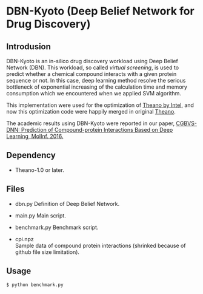 # DBN-Kyoto (Deep Belief Network for Drug Discovery)

## Introdusion

DBN-Kyoto is an in-silico drug discovery workload using Deep Belief Network (DBN). This workload, so called _virtual screening_, is used to predict whether a chemical compound interacts with a given protein sequence or not. In this case, deep learning method resolve the serious bottleneck of exponential increasing of the calculation time and memory consumption which we encountered when we applied SVM algorithm.

This implementation were used for the optimization of [Theano by Intel](https://github.com/intel/theano), and now this optimization code were happily merged in original [Theano](https://github.com/theano/theano).

The academic results using DBN-Kyoto were reported in our paper, [CGBVS-DNN: Prediction of Compound-protein Interactions Based on Deep Learning, MolInf. 2016.](http://onlinelibrary.wiley.com/doi/10.1002/minf.201600045/abstract)

## Dependency

- Theano-1.0 or later.

## Files

- dbn.py
    Definition of Deep Belief Network.

- main.py
    Main script.

- benchmark.py
    Benchmark script.

- cpi.npz  
    Sample data of compound protein interactions (shrinked because of github file size limitation).  

## Usage

```
$ python benchmark.py
```
